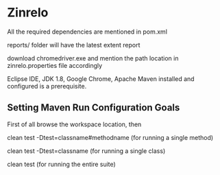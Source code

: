 # Zinrelo

All the required dependencies are mentioned in pom.xml

reports/ folder will have the latest extent report

download chromedriver.exe and mention the path location in zinrelo.properties file accordingly

Eclipse IDE, JDK 1.8, Google Chrome, Apache Maven installed and configured is a prerequisite.

## Setting Maven Run Configuration Goals

First of all browse the workspace location, then

clean test -Dtest=classname#methodname (for running a single method)
  
clean test -Dtest=classname (for running a single class)
  
clean test (for running the entire suite)

